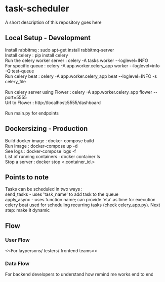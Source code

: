# task-scheduler
A short description of this repository goes here

## Local Setup - Development
Install rabbitmq : sudo apt-get install rabbitmq-server <br />
Install celery : pip install celery <br />
Run the celery worker server : celery -A tasks worker --loglevel=INFO <br />
For specific queue : celery -A app.worker.celery_app worker --loglevel=info -Q test-queue <br />
Run celery beat : celery -A app.worker.celery_app beat --loglevel=INFO -s celery_file<br />
<br />
Run celery server using Flower : celery -A app.worker.celery_app flower --port=5555<br />
Url to Flower : http://localhost:5555/dashboard<br />
<br />
Run main.py for endpoints<br />
 
## Dockersizing - Production
Build docker image : docker-compose build<br />
Run image : docker-compose up -d <br />
See logs : docker-compose logs -f<br />
List of running containers : docker container ls<br />
Stop a server : docker stop <.container_id.><br />

## Points to note
Tasks can be scheduled in two ways :<br />
send_tasks - uses 'task_name' to add task to the queue<br />
apply_async - uses function name; can provide 'eta' as time for execution<br />
celery beat used for scheduling recurring tasks (check celery_app.py). Next step: make it dynamic <br />



## Flow

### User Flow
<<For laypersons/ testers/ frontend teams>>

### Data Flow
For backend developers to understand how remind me works end to end
